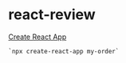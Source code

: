 # react-review

[Create React App](https://reactjs.org/docs/create-a-new-react-app.html)  
```
`npx create-react-app my-order`  
